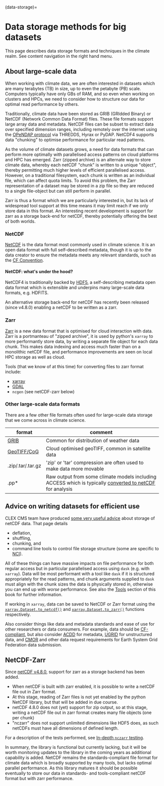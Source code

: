 (data-storage)=
# Data storage methods for big datasets

This page describes data storage formats and techniques in the climate realm. 
See content navigation in the right hand menu.

## About large-scale data

When working with climate data, we are often interested in datasets which are many terabytes (TB) in size, up to even the petabyte (PB) scale. Computers typically have only GBs of RAM, and so even when working on clusters and HPCs, we need to consider how to structure our data for optimal read performance by others.

Traditionally, climate data have been stored as GRIB (GRIdded Binary) or NetCDF (Network Common Data Format) files. These file formats support large array data and metadata. NetCDF files can be subset to extract data over specified dimension ranges, including remotely over the internet using the [OPeNDAP protocol](https://www.opendap.org/) via THREDDS, Hyrax or PyDAP. NetCDF4 supports data "chunking" to optimise performance for particular read patterns.

As the volume of climate datasets grows, a need for data formats that can perform more optimally with parallelised access patterns on cloud platforms and HPC has emerged. Zarr (zipped archive) is an alternate way to store climate data, whereby each netCDF "chunk" is written to a unique "object", thereby permitting much higher levels of efficient parallelised access. However, on a traditional filesystem, each chunk is written as an individual file, which can affect quota limits. To avoid this problem, the Zarr representation of a dataset may be stored in a zip file so they are reduced to a single file-object but can still perform in parallel. 

Zarr is thus a format which we are particularly interested in, but its lack of widespread tool support at this time means it may limit reach if we only store data in this format.
An interesting recent development is support for zarr as a storage back-end for netCDF, thereby potentially offering the best of both worlds.

### NetCDF
[NetCDF](https://www.unidata.ucar.edu/software/netcdf/) is the data format most commonly used in climate science. It is an open data format with full self-described metadata, though it is up to the data creator to ensure the metadata meets any relevant standards, such as the [CF Convention](http://cfconventions.org/Data/cf-conventions/cf-conventions-1.7/cf-conventions.html).

#### NetCDF: what's under the hood?
NetCDF4 is traditionally backed by [HDF5](https://www.hdfgroup.org/solutions/hdf5/), a self-describing metadata open data format which is extensible and underpins many large-scale data formats, e.g. HDFITS.

An alternative storage back-end for netCDF has recently been released (since v4.8.0) enabling a netCDF to be written as a zarr.

### Zarr
[Zarr](https://zarr.readthedocs.io/en/stable/) is a new data format that is optimised for cloud interaction with data. Zarr is a portmanteau of "zipped archive", it is used by python's `xarray` to more performantly store data, by writing a separate file object for each data chunk. This makes data indexing and access much faster than on a monolithic netCDF file, and performance improvements are seen on local HPC storage as well as cloud.

Tools (that we know of at this time) for converting files to zarr format include:
* [xarray](http://xarray.pydata.org/en/stable/generated/xarray.Dataset.to_zarr.html)
* [GDAL](https://gdal.org/drivers/raster/zarr.html#examples)
* `ncgen` (see netCDF-zarr below)

### Other large-scale data formats

There are a few other file formats often used for large-scale data storage that we come across in climate science.

| format | comment |
|--------|---------|
| [GRIB](https://en.wikipedia.org/wiki/GRIB) | Common for distribution of weather data |
| [GeoTIFF/CoG](https://www.cogeo.org/) | Cloud optimised geoTIFF, common in satellite data |
| .zip/.tar/.tar.gz | 'zip' or 'tar' compression are often used to make data more movable |
| .pp* | Raw output from some climate models including ACCESS which is typically [converted to netCDF](http://climate-cms.wikis.unsw.edu.au/Analysing_UM_outputs) for analysis |


## Advice on writing datasets for efficient use

CLEX CMS team have produced [some very useful advice](http://climate-cms.wikis.unsw.edu.au/NetCDF_Compression_Tools) about storage of netCDF data. That page details 
* deflation, 
* shuffling, 
* chunking, and 
* command line tools to control file storage structure (some are specific to [NCI](https://nci.org.au/)).

All of these things can have massive impacts on file performance for both regular access but in particular parallelised access using `dask` (e.g. with `xarray`). Data will be most performant with a tool like `dask` if it is structured appropriately for the read patterns, and chunk arguments supplied to `dask` must align with the chunk sizes the data is physically stored in, otherwise you can end up with *worse* performance. See also the [Tools](https://acdguide.github.io/BigData/tools/intro.html) section of this book for further information.

If working in `xarray`, data can be saved to NetCDF or Zarr format using the [`xarray.Dataset.to_netcdf()`](https://docs.xarray.dev/en/latest/generated/xarray.Dataset.to_netcdf.html) and [`xarray.Dataset.to_zarr()`](https://docs.xarray.dev/en/latest/generated/xarray.Dataset.to_zarr.html) functions respectively.

Also consider things like data and metadata standards and ease of use for other researchers or data consumers. For example, data should be [CF-compliant](http://cfconventions.org/Data/cf-conventions/cf-conventions-1.7/cf-conventions.html), but also consider [ACDD](https://wiki.esipfed.org/Attribute_Convention_for_Data_Discovery_1-3) for metadata, [UGRID](https://ugrid-conventions.github.io/ugrid-conventions/) for unstructured data, and [CMOR](https://pcmdi.github.io/cmor-site/) and other data request requirements for Earth System Grid Federation data submission.

## NetCDF-Zarr

Since [netCDF v4.8.0](https://www.unidata.ucar.edu/blogs/developer/entry/overview-of-zarr-support-in), support for zarr as a storage backend has been added.

* When netCDF is built with zarr enabled, it is possible to write a netCDF file out in Zarr format. 
* At this stage, reading of Zarr files is not yet enabled by the python NetCDF library, but that will be added in due course.
* netCDF 4.8.0 does not (yet) support for zip output, so at this stage, writing a netCDF file out in zarr format creates many file objects (one per chunk)
* "nczarr" does not support unlimited dimensions like HDF5 does, as such netCDFs must have all dimensions of defined length. 

For a description of the tests performed, see [In-depth `nczarr` testing](https://acdguide.github.io/BigData/nczarr_test.html). 

In summary, the library is functional but currently lacking, but it will be worth monitoring updates to the library in the coming years as additional capability is added.
NetCDF remains the standards-compliant file format for climate data which is broadly supported by many tools, but lacks optimal parallel performance. As this library matures it should be possible eventually to store our data in standards- and tools-compliant netCDF format but with zarr performance.
